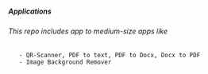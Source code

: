 
##### Applications
###### This repo includes app to medium-size apps like 
       - QR-Scanner, PDF to text, PDF to Docx, Docx to PDF
       - Image Background Remover
